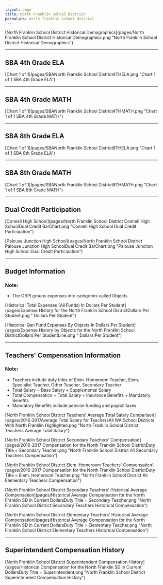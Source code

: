```yaml
---
layout: page
title: North Franklin School District
permalink: north franklin school district
---
```



[North Franklin School District Historical Demographics](pages/North Franklin School District Historical Demographics.png "North Franklin School District Historical Demographics")

___

## SBA 4th Grade ELA

[Chart 1 of 1](pages/SBANorth Franklin School District4THELA.png "Chart 1 of 1 SBA 4th Grade ELA")


___

## SBA 4th Grade MATH

[Chart 1 of 1](pages/SBANorth Franklin School District4THMATH.png "Chart 1 of 1 SBA 4th Grade MATH")


___

## SBA 8th Grade ELA

[Chart 1 of 1](pages/SBANorth Franklin School District8THELA.png "Chart 1 of 1 SBA 8th Grade ELA")


___

## SBA 8th Grade MATH

[Chart 1 of 1](pages/SBANorth Franklin School District8THMATH.png "Chart 1 of 1 SBA 8th Grade MATH")


___

## Dual Credit Participation

[Connell High School](pages/North Franklin School District Connell High SchoolDual Credit BarChart.png "Connell High School Dual Credit Participation")

[Palouse Junction High School](pages/North Franklin School District Palouse Junction High SchoolDual Credit BarChart.png "Palouse Junction High School Dual Credit Participation")


___

## Budget Information
### Note:
- The OSPI groups expenses into categories called Objects

[Historical Total Expenses (All Funds) In Dollars Per Student](pages/Expense History for the North Franklin School DistrictDollars Per Student.png " Dollars Per Student")

[Historical Gen Fund Expenses By Objects In Dollars Per Student](pages/Expense History by Objects for the North Franklin School DistrictDollars Per StudentLine.png " Dollars Per Student")


___

## Teachers' Compensation Information
### Note:
- Teachers include duty titles of Elem. Homeroom Teacher, Elem. Specialist Teacher, Other Teacher, Secondary Teacher
- Total Salary = Base Salary + Supplemental Salary
- Total Compensation = Total Salary + Insurance Benefits + Mandatory Benefits
- Mandatory Benefits include pension funding and payroll taxes

[North Franklin School District Teachers' Average Total Salary Comparison](pages/2016-2017Average Total Salary for TeachersAll WA School Districts With North Franklin Highlighted.png "North Franklin School District Teachers Average Total Salary")

[North Franklin School District Secondary Teachers' Compensation](pages/2016-2017 Compensation for the North Franklin School DistrictDuty Title = Secondary Teacher.png "North Franklin School District All Secondary Teachers Compensation")

[North Franklin School District Elem. Homeroom Teachers' Compensation](pages/2016-2017 Compensation for the North Franklin School DistrictDuty Title = Elem. Homeroom Teacher.png "North Franklin School District All Elementary Teachers Compensation")

[North Franklin School District Secondary Teachers' Historical Average Compensation](pages/Historical Average Compensation for the North Franklin SD in Current DollarsDuty Title = Secondary Teacher.png "North Franklin School District Secondary Teachers Historical Compensation")

[North Franklin School District Elementary Teachers' Historical Average Compensation](pages/Historical Average Compensation for the North Franklin SD in Current DollarsDuty Title = Elementary Teacher.png "North Franklin School District Elementary Teachers Historical Compensation")


___

## Superintendent Compensation History

[North Franklin School District Superintendent Compensation History](pages/Historical Compensation for the North Franklin SD in Current DollarsDuty Title = Superintendent.png "North Franklin School District Superintendent Compensation History")

